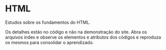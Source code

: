 # HTML
 Estudos sobre os fundamentos do HTML.

Os detalhes estão no código e não na demonstração do site. Abra os arquivos index e observe os elementos e atributos dos códigos e reproduza os mesmos para consolidar o aprendizado.

